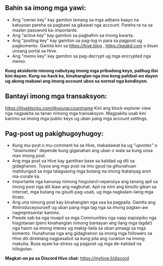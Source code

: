 ## Bahin sa imong mga yawi:
- Ang "owner key" kay gamiton lamang sa mga adbans kaayo na katuyoan pareha sa pagbawi
sa gikawat nga account. Pareha ra na sa master password ka-importante.
- Ang "active key" kay gamiton sa pagbalhin sa imong kwarta.
- Ang "posting key" kay gamiton sa pag-log in para sa pagpost ug pagkomento. Gamita kini sa
https://hive.blog , https://peakd.com o bisan unsang portal sa Hive.
- Ang "memo key" kay gamiton sa pag-decrypt ug mga encrypted nga memo.

**Kung aksidente nimong nabutyag imong mga pribadong keys, palihug ilisi kini dayon. Kung
na-hack ka, kinahanglan nga imo kong pahibal-on dayon ug akong mabawi ang imong account
ubos sa normal nga kondisyon.**

## Bantayi imong mga transaksyon:
https://hiveblocks.com/@youraccountname
Kini ang block explorer view nga nagpakita sa tanan nimong mga transaksyon. Magpakita usab
kini kanimo sa imong mga public keys ug uban pang mga account settings.

## Pag-post ug pakighugoyhugoy:
- Kung mu-post o mu-comment ka sa Hive, makadawat ka ug "upvotes" o "downvotes" depende
kung giganahan ang uban o wala sa kung unsa man imong post.
- Ang mga post sa Hive kay gantihan base sa kalidad ug dili sa gidaghanon. Tuyoa ang mga
post na imo gyud na gihunahuan mahitungod sa mga talagsaong mga butang na imong
ikatanyag aron ma-curate ka.
- Importante nga kanunay nimong hisgutan/i-repensiya ang tanang apil sa imong post nga dili
ikaw ang nagbuhat. Apil na niini ang kinutlo gikan sa internet, mga butang na gisulti pag-usab,
ug mga nagkalain-laing mga litrato.
- Ang una nimong post kay kinahanglan nga usa ka pagpaila. Gamita ang #introduceyourself ug
uban pang mga tag nga sa imong pagtan-aw nagrepresentar kanimo.
- Pwede sab ka nga muapil sa mga Communities nga naay espisipiko nga hisgotanan (pero
kinahanglan nimong bantayan ang ilang mga lagda!) nga haom sa imong interes ug makig-ilaila
sa uban pinaagi sa mga komento. Hunahunaa nga ang gidaghanon sa imong mga followers sa
Hive dili direktang nagpasabot sa kung pila ang curation na imong makuha. Busa ayaw
ka-stress ug pagpost ug mga de-kalidad na hilisgutan.

**Magkat-on pa sa Discord Hive chat:** https://myhive.li/discord
